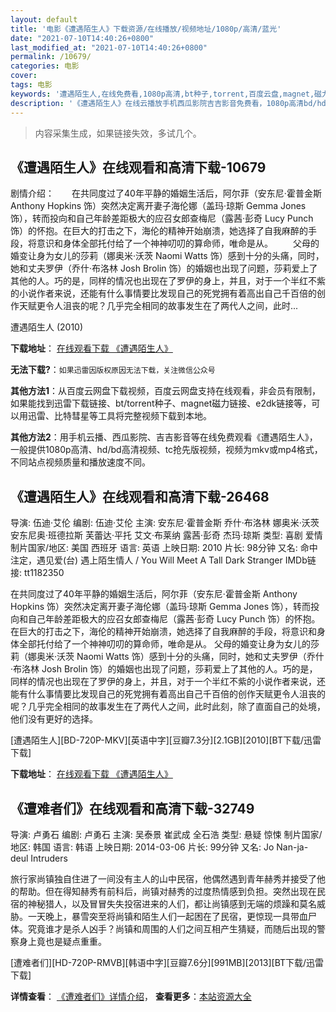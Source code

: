 ```yaml
---
layout: default
title: '电影《遭遇陌生人》下载资源/在线播放/视频地址/1080p/高清/蓝光'
date: "2021-07-10T14:40:26+0800"
last_modified_at: "2021-07-10T14:40:26+0800"
permalink: /10679/
categories: 电影
cover:
tags: 电影
keywords: '遭遇陌生人,在线免费看,1080p高清,bt种子,torrent,百度云盘,magnet,磁力链,迅雷下载资源'
description: '《遭遇陌生人》在线云播放手机西瓜影院吉吉影音免费看，1080p高清bd/hd未删减完整版和tc抢先枪版，mkv/mp4格式，附带bt/torrent种子、magnet/磁力链、百度云盘、网盘资源迅雷下载链接'
---
```


>内容采集生成，如果链接失效，多试几个。


## 《遭遇陌生人》在线观看和高清下载-10679

剧情介绍：　　在共同度过了40年平静的婚姻生活后，阿尔菲（安东尼·霍普金斯 Anthony Hopkins 饰）突然决定离开妻子海伦娜（盖玛·琼斯 Gemma Jones 饰），转而投向和自己年龄差距极大的应召女郎查梅尼（露茜·彭奇 Lucy Punch 饰）的怀抱。在巨大的打击之下，海伦的精神开始崩溃，她选择了自我麻醉的手段，将意识和身体全部托付给了一个神神叨叨的算命师，唯命是从。 　　父母的婚变让身为女儿的莎莉（娜奥米·沃茨 Naomi Watts 饰）感到十分的头痛，同时，她和丈夫罗伊（乔什·布洛林 Josh Brolin 饰）的婚姻也出现了问题，莎莉爱上了其他的人。巧的是，同样的情况也出现在了罗伊的身上，并且，对于一个半红不紫的小说作者来说，还能有什么事情要比发现自己的死党拥有着高出自己千百倍的创作天赋更令人沮丧的呢？几乎完全相同的故事发生在了两代人之间，此时...


遭遇陌生人 (2010)

**下载地址**： [在线观看下载 《遭遇陌生人》](https://www.btbtdy.me/btdy/dy8205.html) 


**无法下载?**：`如果迅雷因版权原因无法下载，关注微信公众号 `

**其他方法1**：从百度云网盘下载视频，百度云网盘支持在线观看，非会员有限制，如果能找到迅雷下载链接、bt/torrent种子、magnet磁力链接、e2dk链接等，可以用迅雷、比特彗星等工具将完整视频下载到本地。

**其他方法2**：用手机云播、西瓜影院、吉吉影音等在线免费观看《遭遇陌生人》，一般提供1080p高清、hd/bd高清视频、tc抢先版视频，视频为mkv或mp4格式，不同站点视频质量和播放速度不同。


## 《遭遇陌生人》在线观看和高清下载-26468

导演: 伍迪·艾伦 编剧: 伍迪·艾伦 主演: 安东尼·霍普金斯 乔什·布洛林 娜奥米·沃茨 安东尼奥·班德拉斯 芙蕾达·平托 艾文·布莱纳 露茜·彭奇 杰玛·琼斯 类型: 喜剧 爱情 制片国家/地区: 美国 西班牙 语言: 英语 上映日期: 2010 片长: 98分钟 又名: 命中注定，遇见爱(台) 遇上陌生情人 / You Will Meet A Tall Dark Stranger IMDb链接: tt1182350

在共同度过了40年平静的婚姻生活后，阿尔菲（安东尼·霍普金斯 Anthony Hopkins 饰）突然决定离开妻子海伦娜（盖玛·琼斯 Gemma Jones 饰），转而投向和自己年龄差距极大的应召女郎查梅尼（露茜·彭奇 Lucy Punch 饰）的怀抱。在巨大的打击之下，海伦的精神开始崩溃，她选择了自我麻醉的手段，将意识和身体全部托付给了一个神神叨叨的算命师，唯命是从。 父母的婚变让身为女儿的莎莉（娜奥米·沃茨 Naomi Watts 饰）感到十分的头痛，同时，她和丈夫罗伊（乔什·布洛林 Josh Brolin 饰）的婚姻也出现了问题，莎莉爱上了其他的人。巧的是，同样的情况也出现在了罗伊的身上，并且，对于一个半红不紫的小说作者来说，还能有什么事情要比发现自己的死党拥有着高出自己千百倍的创作天赋更令人沮丧的呢？几乎完全相同的故事发生在了两代人之间，此时此刻，除了直面自己的处境，他们没有更好的选择。


[遭遇陌生人][BD-720P-MKV][英语中字][豆瓣7.3分][2.1GB][2010][BT下载/迅雷下载]

**下载地址**： [在线观看下载 《遭遇陌生人》](https://www.btdx8.com/torrent/you_will_meet_a_tall_dark_stranger_2010.html) 


## 《遭难者们》在线观看和高清下载-32749

导演: 卢勇石 编剧: 卢勇石 主演: 吴泰景 崔武成 全石浩 类型: 悬疑 惊悚 制片国家/地区: 韩国 语言: 韩语 上映日期: 2014-03-06 片长: 99分钟 又名: Jo Nan-ja-deul Intruders

旅行家尚镇独自住进了一间没有主人的山中民宿，他偶然遇到青年赫秀并接受了他的帮助。但在得知赫秀有前科后，尚镇对赫秀的过度热情感到负担。突然出现在民宿的神秘猎人，以及冒冒失失投宿进来的人们，都让尚镇感到无端的烦躁和莫名威胁。一天晚上，暴雪突至将尚镇和陌生人们一起困在了民宿，更惊现一具带血尸体。究竟谁才是杀人凶手？尚镇和周围的人们之间互相产生猜疑，而随后出现的警察身上竟也是疑点重重。


[遭难者们][HD-720P-RMVB][韩语中字][豆瓣7.6分][991MB][2013][BT下载/迅雷下载]

**详情查看**： [《遭难者们》详情介绍](/movie/32749/)， **查看更多**：[本站资源大全](/movie/t/all/)

